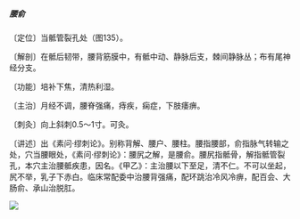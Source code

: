 ##### 腰俞

〔定位〕当骶管裂孔处（图135）。

〔解剖〕在骶后韧带，腰背筋膜中，有骶中动、静脉后支，棘间静脉丛；布有尾神经分支。

〔功能〕培补下焦，清热利湿。

〔主治〕月经不调，腰脊强痛，痔疾，痫症，下肢痿痹。

〔刺灸〕向上斜刺0.5～1寸。可灸。

〔讲述〕出《素问·缪刺论》。别称背解、腰户、腰柱。腰指腰部，俞指脉气转输之处，穴当腰眼处，《素问·缪刺论》：腰尻之解，是腰俞。腰尻指骶骨，解指骶管裂孔，本穴主治腰骶疾患，因名。《甲乙》：主治腰以下至足，清不仁。不可以坐起，尻不举，乳子下赤白。临床常配委中治腰背强痛，配环跳治冷风冷痹，配百会、大肠俞、承山治脱肛。

![](img/图135.jpg)
